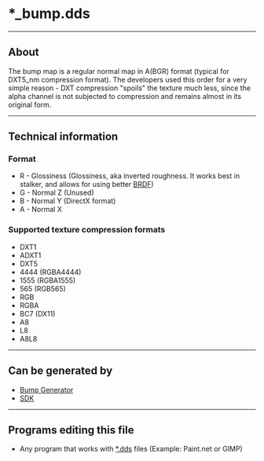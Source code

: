 # *_bump.dds

___

## About

The bump map is a regular normal map in A(BGR) format (typical for DXT5_nm compression format). The developers used this order for a very simple reason - DXT compression "spoils" the texture much less, since the alpha channel is not subjected to compression and remains almost in its original form.

___

## Technical information

### Format

- R - Glossiness (Glossiness, aka inverted roughness. It works best in stalker, and allows for using better [BRDF](https://en.wikipedia.org/wiki/Bidirectional_reflectance_distribution_function))
- G - Normal Z (Unused)
- B - Normal Y (DirectX format)
- A - Normal X

### Supported texture compression formats

- DXT1
- ADXT1
- DXT5
- 4444 (RGBA4444)
- 1555 (RGBA1555)
- 565 (RGB565)
- RGB
- RGBA
- BC7 (DX11)
- A8
- L8
- A8L8

___

## Can be generated by

- [Bump Generator](../../../modding-tools/textures/bump-generator.md)
- [SDK](../../../modding-tools/sdk/README.md)

___

## Programs editing this file

- Any program that works with [*.dds](dds.md) files (Example: Paint.net or GIMP)
